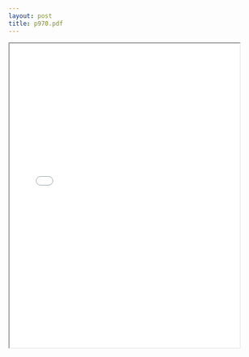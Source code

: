 ```yaml
---
layout: post
title: p970.pdf
--- 
```




<div class="pdf-container">
    <iframe src="/irs.ea/assets/pdfs/p970.pdf" height="600" width="90%" allowFullScreen="true">
    </iframe>
</div>

